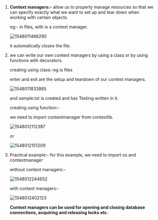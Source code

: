 1. **Context managers:-** allow us to properly manage resources so that we can specify exactly what we want to set up and tear down when working with certain objects. 

   eg:- in files, with is a context manager.

   ![1548011486290](C:\Users\lchitrag\AppData\Roaming\Typora\typora-user-images\1548011486290.png) 

   it automatically closes the file.

2. we can write our own context managers  by using a class or by using functions with decorators.

   creating using class:-eg is files

   enter and exit are the setup and teardown of our context managers.

   ![1548011833885](C:\Users\lchitrag\AppData\Roaming\Typora\typora-user-images\1548011833885.png) 

   and sample.txt is created and has Testing written in it.

   creating using function:-

   we need to import contextmanager from contextlib.

   ![1548012112387](C:\Users\lchitrag\AppData\Roaming\Typora\typora-user-images\1548012112387.png) 

   or

   ![1548012151209](C:\Users\lchitrag\AppData\Roaming\Typora\typora-user-images\1548012151209.png) 

3. Practical example:- for this example, we need to import os and contextmanager

   without context managers:-

   ![1548012244652](C:\Users\lchitrag\AppData\Roaming\Typora\typora-user-images\1548012244652.png) 

   with context managers:-

   ![1548012402123](C:\Users\lchitrag\AppData\Roaming\Typora\typora-user-images\1548012402123.png) 

   **Context managers can be used for opening and closing database connections, acquiring and releasing locks etc.**